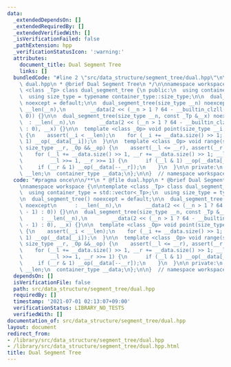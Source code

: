 ```yaml
---
data:
  _extendedDependsOn: []
  _extendedRequiredBy: []
  _extendedVerifiedWith: []
  _isVerificationFailed: false
  _pathExtension: hpp
  _verificationStatusIcon: ':warning:'
  attributes:
    document_title: Dual Segment Tree
    links: []
  bundledCode: "#line 2 \"src/data_structure/segment_tree/dual.hpp\"\n\n/**\n * @file\
    \ dual.hpp\n * @brief Dual Segment Tree\n */\n\nnamespace workspace {\n\ntemplate\
    \ <class _Tp> class dual_segment_tree {\n public:\n  using container_type = std::vector<_Tp>;\n\
    \  using size_type = typename container_type::size_type;\n\n  dual_segment_tree()\
    \ noexcept = default;\n\n  dual_segment_tree(size_type __n) noexcept\n      :\
    \ __len(__n),\n        __data(2 << (__n > 1 ? 64 - __builtin_clzll(__n - 1) :\
    \ 0)) {}\n\n  dual_segment_tree(size_type __n, const _Tp &__x) noexcept\n    \
    \  : __len(__n),\n        __data(2 << (__n > 1 ? 64 - __builtin_clzll(__n - 1)\
    \ : 0), __x) {}\n\n  template <class _Op> void point(size_type __i, _Op &&__op)\
    \ {\n    assert(__i < __len);\n    for (__i += __data.size() >> 1; __i; __i >>=\
    \ 1) __op(__data[__i]);\n  }\n\n  template <class _Op> void range(size_type __l,\
    \ size_type __r, _Op &&__op) {\n    assert(__l <= __r), assert(__r <= __len);\n\
    \    for (__l += __data.size() >> 1, __r += __data.size() >> 1; __l != __r;\n\
    \         __l >>= 1, __r >>= 1) {\n      if (__l & 1) __op(__data[__l++]);\n \
    \     if (__r & 1) __op(__data[--__r]);\n    }\n  }\n\n private:\n  size_type\
    \ __len;\n  container_type __data;\n};\n\n}  // namespace workspace\n"
  code: "#pragma once\n\n/**\n * @file dual.hpp\n * @brief Dual Segment Tree\n */\n\
    \nnamespace workspace {\n\ntemplate <class _Tp> class dual_segment_tree {\n public:\n\
    \  using container_type = std::vector<_Tp>;\n  using size_type = typename container_type::size_type;\n\
    \n  dual_segment_tree() noexcept = default;\n\n  dual_segment_tree(size_type __n)\
    \ noexcept\n      : __len(__n),\n        __data(2 << (__n > 1 ? 64 - __builtin_clzll(__n\
    \ - 1) : 0)) {}\n\n  dual_segment_tree(size_type __n, const _Tp &__x) noexcept\n\
    \      : __len(__n),\n        __data(2 << (__n > 1 ? 64 - __builtin_clzll(__n\
    \ - 1) : 0), __x) {}\n\n  template <class _Op> void point(size_type __i, _Op &&__op)\
    \ {\n    assert(__i < __len);\n    for (__i += __data.size() >> 1; __i; __i >>=\
    \ 1) __op(__data[__i]);\n  }\n\n  template <class _Op> void range(size_type __l,\
    \ size_type __r, _Op &&__op) {\n    assert(__l <= __r), assert(__r <= __len);\n\
    \    for (__l += __data.size() >> 1, __r += __data.size() >> 1; __l != __r;\n\
    \         __l >>= 1, __r >>= 1) {\n      if (__l & 1) __op(__data[__l++]);\n \
    \     if (__r & 1) __op(__data[--__r]);\n    }\n  }\n\n private:\n  size_type\
    \ __len;\n  container_type __data;\n};\n\n}  // namespace workspace\n"
  dependsOn: []
  isVerificationFile: false
  path: src/data_structure/segment_tree/dual.hpp
  requiredBy: []
  timestamp: '2021-07-01 02:13:07+09:00'
  verificationStatus: LIBRARY_NO_TESTS
  verifiedWith: []
documentation_of: src/data_structure/segment_tree/dual.hpp
layout: document
redirect_from:
- /library/src/data_structure/segment_tree/dual.hpp
- /library/src/data_structure/segment_tree/dual.hpp.html
title: Dual Segment Tree
---
```

